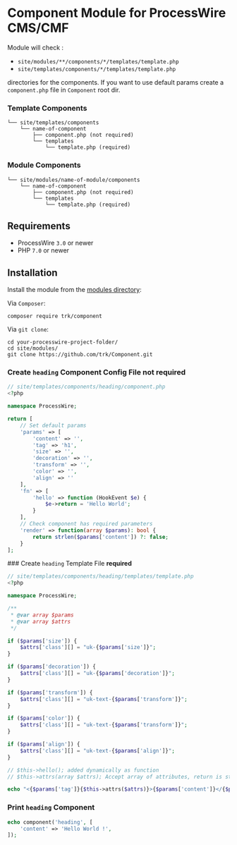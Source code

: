 # Component Module for ProcessWire CMS/CMF



Module will check :

- `site/modules/**/components/*/templates/template.php`
- `site/templates/components/*/templates/template.php`

directories for the components. If you want to use default params create a `component.php` file in `Component` root dir.

### Template Components

```
└── site/templates/components
    └── name-of-component
        ├── component.php (not required)
        └── templates
            └── template.php (required)
```

### Module Components

```
└── site/modules/name-of-module/components
    └── name-of-component
        ├── component.php (not required)
        └── templates
            └── template.php (required)
````

## Requirements

* ProcessWire `3.0` or newer
* PHP `7.0` or newer

## Installation

Install the module from the [modules directory](https://modules.processwire.com/modules/component/):

Via `Composer`:

```
composer require trk/component
```

Via `git clone`:

```
cd your-processwire-project-folder/
cd site/modules/
git clone https://github.com/trk/Component.git
```

### Create `heading` Component Config File **not required**

```php
// site/templates/components/heading/component.php
<?php

namespace ProcessWire;

return [
    // Set default params
    'params' => [
        'content' => '',
        'tag' => 'h1',
        'size' => '',
        'decoration' => '',
        'transform' => '',
        'color' => '',
        'align' => ''
    ],
    'fn' => [
        'hello' => function (HookEvent $e) {
            $e->return = 'Hello World';
        }
    ],
    // Check component has required parameters
    'render' => function(array $params): bool {
        return strlen($params['content']) ?: false;
    }
];
```

### Create `heading` Template File **required**

```php
// site/templates/components/heading/templates/template.php
<?php

namespace ProcessWire;

/**
 * @var array $params
 * @var array $attrs
 */

if ($params['size']) {
    $attrs['class'][] = "uk-{$params['size']}";
}

if ($params['decoration']) {
    $attrs['class'][] = "uk-{$params['decoration']}";
}

if ($params['transform']) {
    $attrs['class'][] = "uk-text-{$params['transform']}";
}

if ($params['color']) {
    $attrs['class'][] = "uk-text-{$params['transform']}";
}

if ($params['align']) {
    $attrs['class'][] = "uk-text-{$params['align']}";
}

// $this->hello(); added dynamically as function
// $this->attrs(array $attrs); Accept array of attributes, return is string

echo "<{$params['tag']}{$this->attrs($attrs)}>{$params['content']}</{$params['tag']}>";

```

### Print `heading` Component

```php
echo component('heading', [
    'content' => 'Hello World !',
]);
```